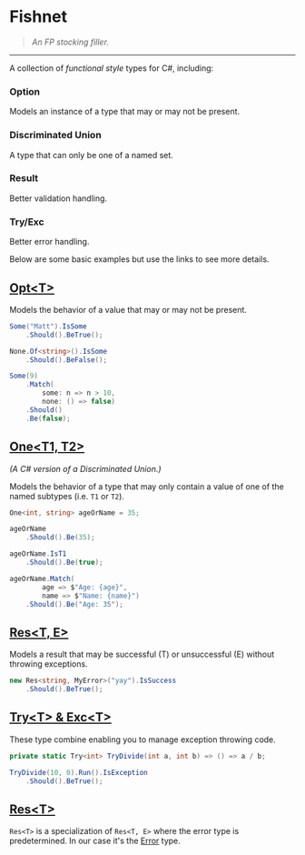 
# Fishnet
> _An FP stocking filler._

---

A collection of _functional style_ types for C#, including:

### Option
Models an instance of a type that may or may not be present.

### Discriminated Union
A type that can only be one of a named set.

### Result
Better validation handling.

### Try/Exc
Better error handling.

Below are some basic examples but use the links to see more details.

## [Opt\<T\>](test/Functional.Core.UnitTests/OptionTests/README.md)

Models the behavior of a value that may or may not be present.

```csharp
Some("Matt").IsSome
    .Should().BeTrue();

None.Of<string>().IsSome
    .Should().BeFalse();

Some(9)
    .Match(
        some: n => n > 10,
        none: () => false)
    .Should()
    .Be(false);
```

## [One\<T1, T2\>](test/Functional.Core.UnitTests/OneTests/README.md)

_(A C# version of a Discriminated Union.)_

Models the behavior of a type that may only contain a value of one of the named subtypes (i.e. `T1` or `T2`).

```csharp
One<int, string> ageOrName = 35;

ageOrName
    .Should().Be(35);

ageOrName.IsT1
    .Should().Be(true);

ageOrName.Match(
        age => $"Age: {age}",
        name => $"Name: {name}")
    .Should().Be("Age: 35");
```

## [Res\<T, E\>](test/Functional.Core.UnitTests/ResultTests/README.md)

Models a result that may be successful (T) or unsuccessful (E) without throwing exceptions.

```csharp
new Res<string, MyError>("yay").IsSuccess
    .Should().BeTrue();
```

## [Try\<T\> & Exc\<T\>](test/Functional.Core.UnitTests/TryTests/README.md)

These type combine enabling you to manage exception throwing code.

```csharp
private static Try<int> TryDivide(int a, int b) => () => a / b;

TryDivide(10, 0).Run().IsException
    .Should().BeTrue();
```

## [Res\<T\>](test/Functional.Core.UnitTests/ResTests/README.md)

`Res<T>` is a specialization of `Res<T, E>` where the error type is predetermined. In our case it's the
[Error](src/Functional.Core/Error.cs) type.

```csharp
